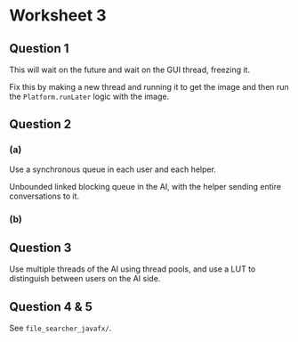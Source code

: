 # Worksheet 3

## Question 1

This will wait on the future and wait on the GUI thread, freezing it.

Fix this by making a new thread and running it to get the image and then
run the `Platform.runLater` logic with the image.

## Question 2

### (a)

Use a synchronous queue in each user and each helper.

Unbounded linked blocking queue in the AI, with the helper sending entire
conversations to it.

### (b)

## Question 3

Use multiple threads of the AI using thread pools, and use a LUT to
distinguish between users on the AI side.

## Question 4 & 5

See `file_searcher_javafx/`.
